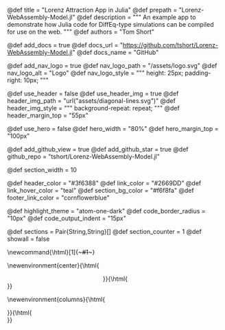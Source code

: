 @def title       = "Lorenz Attraction App in Julia"
@def prepath     = "Lorenz-WebAssembly-Model.jl"
@def description = """
                   An example app to demonstrate how Julia code for DiffEq-type 
                   simulations can be compiled for use on the web.
                   """
@def authors     = "Tom Short"

<!--  NAVBAR SPECS
  NOTE:
  - add_docs:  whether to add a pointer to your docs website
  - docs_url:  the url of the docs website (ignored if add_docs=false)
  - docs_name: how the link should be named in the navbar

  - add_nav_logo:  whether to add a logo left of the package name
  - nav_logo_path: where the logo is
-->
@def add_docs  = true
@def docs_url  = "https://github.com/tshort/Lorenz-WebAssembly-Model.jl"
@def docs_name = "GitHub"

@def add_nav_logo   = true
@def nav_logo_path  = "/assets/logo.svg"
@def nav_logo_alt   = "Logo"
@def nav_logo_style = """
                      height:         25px;
                      padding-right:  10px;
                      """

<!-- HEADER SPECS
  NOTE:
  - use_header:         if false, toggle the header off completely
  - use_header_img:     to use an image as background for the header
  - header_img_path:    either a path to an asset or a SVG like here. Note that
                        the path must be CSS-compatible.
  - header_img_style:   additional styling, for instance whether to repeat
                        or not. For a SVG pattern, use repeat, otherwise use
                        no-repeat.
  - header_margin_top:  vertical margin above the header, if <= 55px there will
                        be no white space, if >= 60 px, there will be white
                        space between the navbar and the header. (Ideally
                        don't pick a value between the two as the exact
                        look is browser dependent). When use_hero = true,
                        hero_margin_top is used instead.

  - use_hero:           if false, main bar stretches from left to right
                        otherwise boxed
  - hero_width:         width of the hero, for instance 80% will mean the
                        hero will stretch over 80% of the width of the page.
  - hero_margin_top     used instead of header_margin_top if use_hero is true

  - add_github_view:    whether to add a "View on GitHub" button in header
  - add_github_star:    whether to add a "Star this package" button in header
  - github_repo:        path to the GitHub repo for the GitHub button
-->
@def use_header         = false
@def use_header_img     = true
@def header_img_path    = "url(\"assets/diagonal-lines.svg\")"
@def header_img_style   = """
                          background-repeat: repeat;
                          """
@def header_margin_top  = "55px" <!-- 55-60px ~ touching nav bar -->

@def use_hero           = false
@def hero_width         = "80%"
@def hero_margin_top    = "100px"

@def add_github_view  = true
@def add_github_star  = true
@def github_repo      = "tshort/Lorenz-WebAssembly-Model.jl"

<!-- SECTION LAYOUT
NOTE:
  - section_width:  integer number to control the default width of sections
                    you can also set it for individual sections by specifying
                    the width argument: `\begin{:section, ..., width=10}`.
-->
@def section_width = 10

<!-- COLOR PALETTE
You can use Hex, RGB or SVG color names; these tools are useful to choose:
  - color wheel: https://developer.mozilla.org/en-US/docs/Web/CSS/CSS_Colors/Color_picker_tool
  - color names: https://developer.mozilla.org/en-US/docs/Web/CSS/color_value

NOTE:
  - header_color:      background color of the header
  - link_color:        color of links
  - link_hover_color:  color of links when hovered
  - section_bg_color:  background color of "secondary" sections to help
                       visually separate between sections.
  - footer_link_color: color of links in the footer
-->
@def header_color       = "#3f6388"
@def link_color         = "#2669DD"
@def link_hover_color   = "teal"
@def section_bg_color   = "#f6f8fa"
@def footer_link_color  = "cornflowerblue"

<!-- CODE LAYOUT
NOTE:
  - highlight_theme:    theme for the code, pick one from
                        https://highlightjs.org/static/demo/ for instance
                        "github" or "atom-one-dark"; use lower case and replace
                        spaces with `-`.
  - code_border_radius: how rounded the corners of code blocks should be
  - code_output_indent: how much left-identation to add for "output blocks"
                        (results of the evaluation of code blocks), use 0 if
                        you don't want indentation.
-->
@def highlight_theme    = "atom-one-dark"
@def code_border_radius = "10px"
@def code_output_indent = "15px"


<!-- YOUR DEFINITIONS
See franklinjl.org for more information on how to introduce your own
definitions and how they can be useful.
-->


<!-- INTERNAL DEFINITIONS =====================================================
===============================================================================
These definitions are important for the good functioning of some of the
commands that are defined and used in PkgPage.jl
-->
@def sections        = Pair{String,String}[]
@def section_counter = 1
@def showall         = false

\newcommand{\html}[1]{~~~#1~~~}

\newenvironment{center}{\html{<div style="text-align:center;">}}{\html{</div>}}

\newenvironment{columns}{\html{<div class="container"><div class="row">}}{\html{</div></div>}}
